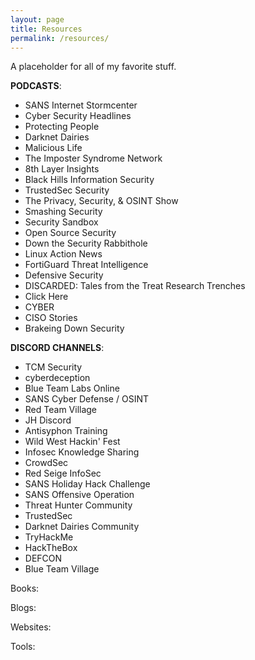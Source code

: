 ```yaml
---
layout: page
title: Resources
permalink: /resources/
---
```


A placeholder for all of my favorite stuff.

**PODCASTS**:
- SANS Internet Stormcenter
- Cyber Security Headlines
- Protecting People
- Darknet Dairies
- Malicious Life
- The Imposter Syndrome Network
- 8th Layer Insights
- Black Hills Information Security
- TrustedSec Security
- The Privacy, Security, & OSINT Show
- Smashing Security
- Security Sandbox
- Open Source Security
- Down the Security Rabbithole
- Linux Action News
- FortiGuard Threat Intelligence
- Defensive Security
- DISCARDED: Tales from the Treat Research Trenches
- Click Here
- CYBER
- CISO Stories
- Brakeing Down Security

**DISCORD CHANNELS**:
- TCM Security
- cyberdeception
- Blue Team Labs Online
- SANS Cyber Defense / OSINT
- Red Team Village
- JH Discord
- Antisyphon Training
- Wild West Hackin' Fest
- Infosec Knowledge Sharing
- CrowdSec
- Red Seige InfoSec
- SANS Holiday Hack Challenge
- SANS Offensive Operation
- Threat Hunter Community
- TrustedSec
- Darknet Dairies Community
- TryHackMe
- HackTheBox
- DEFCON
- Blue Team Village

Books:

Blogs:

Websites:

Tools:

